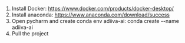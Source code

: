 1. Install Docker: https://www.docker.com/products/docker-desktop/
2. Install anaconda: https://www.anaconda.com/download/success
3. Open pycharm and create conda env adiiva-ai: conda create --name adiiva-ai
4. Pull the project 
